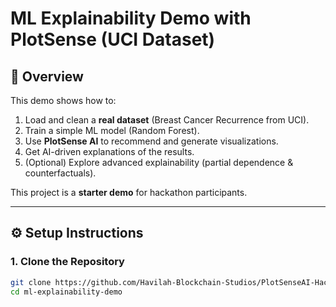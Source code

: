 # ML Explainability Demo with PlotSense (UCI Dataset)

## 📌 Overview
This demo shows how to:
1. Load and clean a **real dataset** (Breast Cancer Recurrence from UCI).
2. Train a simple ML model (Random Forest).
3. Use **PlotSense AI** to recommend and generate visualizations.
4. Get AI-driven explanations of the results.
5. (Optional) Explore advanced explainability (partial dependence & counterfactuals).

This project is a **starter demo** for hackathon participants.

---

## ⚙️ Setup Instructions

### 1. Clone the Repository
```bash
git clone https://github.com/Havilah-Blockchain-Studios/PlotSenseAI-Hackathon-Demo-Projects.git
cd ml-explainability-demo
